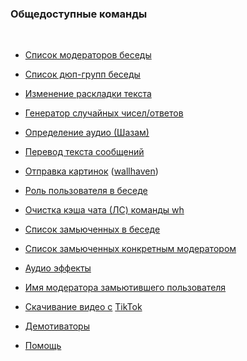 ### **Общедоступные команды**
<br>

- [Список модераторов беседы](list/moders.md)

- [Список дюп-групп беседы](list/dupecheck.md)

- [Изменение раскладки текста](list/fixlayout.md)

- [Генератор случайных чисел/ответов](list/roll.md)

- [Определение аудио (Шазам)](list/shazam.md)

- [Перевод текста сообщений](list/trans.md)

- [Отправка картинок](list/wh.md) ([wallhaven](https://wallhaven.cc))

- [Роль пользователя в беседе](list/who.md)

- [Очистка кэша чата (ЛС) команды wh](list/whreset.md)

- [Список замьюченных в беседе](list/muted.md)

- [Список замьюченных конкретным модератором](list/mutedby.md)

- [Аудио эффекты](list/fx/index.md)

- [Имя модератора замьютившего пользователя](list/whomuted.md)

- [Скачивание видео с](list/tiktok.md) [TikTok](https://tiktok.com)

- [Демотиваторы](list/dm.md)

- [Помощь](list/help.md)
